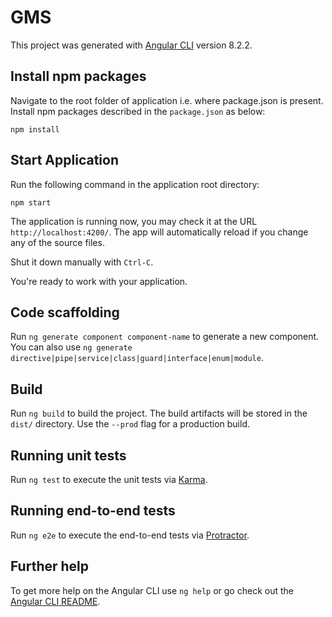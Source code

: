 # GMS

This project was generated with [Angular CLI](https://github.com/angular/angular-cli) version 8.2.2.

## Install npm packages

Navigate to the root folder of application i.e. where package.json is present.
Install npm packages described in the `package.json` as below:

```shell
npm install
```
## Start Application

Run the following command in the application root directory:
```shell
npm start
```

The application is running now, you may check it at the URL `http://localhost:4200/`. The app will automatically reload if you change any of the source files.

Shut it down manually with `Ctrl-C`.

You're ready to work with your application.


## Code scaffolding

Run `ng generate component component-name` to generate a new component. You can also use `ng generate directive|pipe|service|class|guard|interface|enum|module`.

## Build

Run `ng build` to build the project. The build artifacts will be stored in the `dist/` directory. Use the `--prod` flag for a production build.

## Running unit tests

Run `ng test` to execute the unit tests via [Karma](https://karma-runner.github.io).

## Running end-to-end tests

Run `ng e2e` to execute the end-to-end tests via [Protractor](http://www.protractortest.org/).

## Further help

To get more help on the Angular CLI use `ng help` or go check out the [Angular CLI README](https://github.com/angular/angular-cli/blob/master/README.md).
